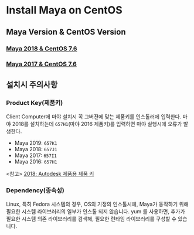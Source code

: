 # Install Maya on CentOS



## Maya Version & CentOS Version

### [Maya 2018 & CentOS 7.6](docs/maya2018_centos7.6.md)

### [Maya 2017 & CentOS 7.6](docs/maya2017_centos7.6.md)


## 설치시 주의사항

### Product Key(제품키)

Client Computer에 마야 설치시 꼭 그버젼에 맞는 제품키를 인스톨러에 입력한다.
마야 2018를 설치하는데 `657H1`(마야 2016 제품키)를 입력하면 마야 실행시에 오류가 발생한다.

- Maya 2019: `657K1`
- Maya 2018: `657J1`
- Maya 2017: `657I1`
- Maya 2016: `657H1`

<참고> [2018: Autodesk 제품용 제품 키](https://knowledge.autodesk.com/ko/customer-service/download-install/activate/find-serial-number-product-key/product-key-look/2018-product-keys)

### Dependency(종속성)

Linux, 특히 Fedora 시스템의 경우, OS의 기정의 인스톨시에, Maya가 동작하기 위해 필요한 시스템 라이브러리의 일부가 인스톨 되지 않습니다. yum 를 사용하면, 추가가 필요한 시스템 의존 라이브러리를 검색해, 필요한 런타임 라이브러리를 구성할 수 있습니다.

